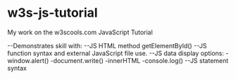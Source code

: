 # w3s-js-tutorial
My work on the w3scools.com JavaScript Tutorial

  --Demonstrates skill with:
    --JS HTML method getElementById()
    --JS function syntax and external JavaScript
      file use.
    --JS data display options:
      -window.alert()
      -document.write()
      -innerHTML
      -console.log()
    --JS statement syntax
